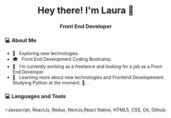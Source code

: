 <h1 align="center">Hey there! I'm Laura 👋 </h1>
<h3 align="center">Front End Developer </h3>
<div>
<div align="left"> 
  <h3> 💻 About Me </h3>

  - 🤔 &nbsp; Exploring new technologies.
  - 🎓 &nbsp; Front End Development Coding Bootcamp.
  - 💼 &nbsp; I’m currently working as a freelance and looking for a job as a Front End Developer 
  - 🌱 &nbsp; Learning more about new technologies and Frontend Developement. Studying Python at the moment. 📲.
</div> 
</div>

<div>
  <h3> 💻 Languages and Tools </h3>
  <p>
    ⚡️Javascript, ReactJs, Redux, NextJs,React Native, HTML5, CSS, Git, Github. 
    
  <p>
</div> 
